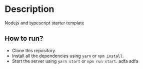 # Description

Nodejs and typescript starter template

## How to run?

- Clone this repository.
- Install all the dependencies using `yarn` or `npm install`.
- Start the server using `yarn start` or `npm run start`.
adfa
adfa